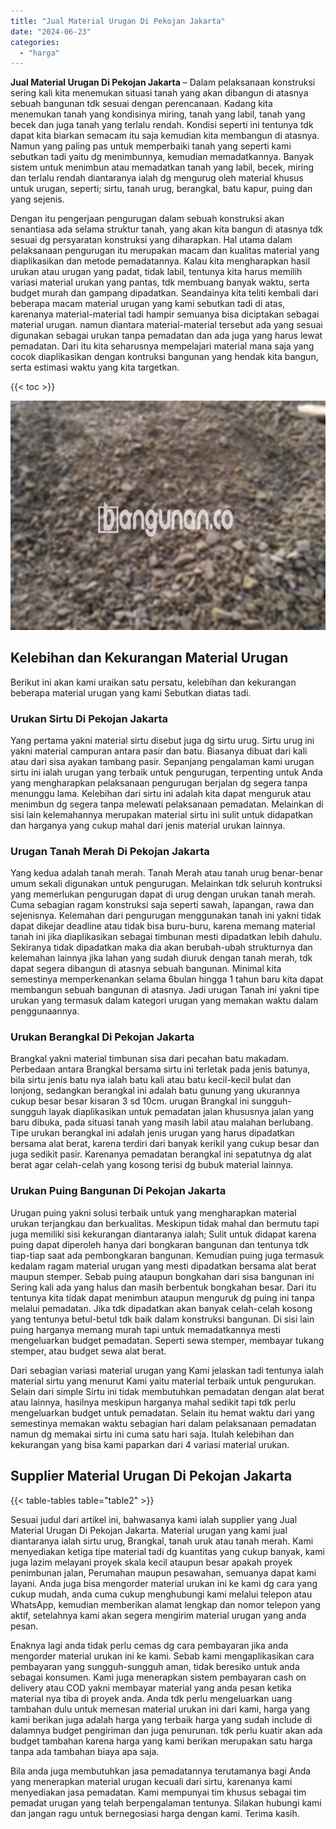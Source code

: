 ```yaml
---
title: "Jual Material Urugan Di Pekojan Jakarta"
date: "2024-06-23"
categories: 
  - "harga"
---
```


**Jual Material Urugan Di Pekojan Jakarta** – Dalam pelaksanaan konstruksi sering kali kita menemukan situasi tanah yang akan dibangun di atasnya sebuah bangunan tdk sesuai dengan perencanaan. Kadang kita menemukan tanah yang kondisinya miring, tanah yang labil, tanah yang becek dan juga tanah yang terlalu rendah. Kondisi seperti ini tentunya tdk dapat kita biarkan semacam itu saja kemudian kita membangun di atasnya. Namun yang paling pas untuk memperbaiki tanah yang seperti kami sebutkan tadi yaitu dg menimbunnya, kemudian memadatkannya. Banyak sistem untuk menimbun atau memadatkan tanah yang labil, becek, miring dan terlalu rendah diantaranya ialah dg mengurug oleh material khusus untuk urugan, seperti; sirtu, tanah urug, berangkal, batu kapur, puing dan yang sejenis.

Dengan itu pengerjaan pengurugan dalam sebuah konstruksi akan senantiasa ada selama struktur tanah, yang akan kita bangun di atasnya tdk sesuai dg persyaratan konstruksi yang diharapkan. Hal utama dalam pelaksanaan pengurugan itu merupakan macam dan kualitas material yang diaplikasikan dan metode pemadatannya. Kalau kita mengharapkan hasil urukan atau urugan yang padat, tidak labil, tentunya kita harus memilih variasi material urukan yang pantas, tdk membuang banyak waktu, serta budget murah dan gampang dipadatkan. Seandainya kita teliti kembali dari beberapa macam material urugan yang kami sebutkan tadi di atas, karenanya material-material tadi hampir semuanya bisa diciptakan sebagai material urugan. namun diantara material-material tersebut ada yang sesuai digunakan sebagai urukan tanpa pemadatan dan ada juga yang harus lewat pemadatan. Dari itu kita seharusnya mempelajari material mana saja yang cocok diaplikasikan dengan kontruksi bangunan yang hendak kita bangun, serta estimasi waktu yang kita targetkan.

{{< toc >}}

![Jual Material Urugan Di Pekojan Jakarta](/images/jual-urugan-24.png)

## Kelebihan dan Kekurangan Material Urugan

Berikut ini akan kami uraikan satu persatu, kelebihan dan kekurangan beberapa material urugan yang kami Sebutkan diatas tadi.

### Urukan Sirtu Di Pekojan Jakarta

Yang pertama yakni material sirtu disebut juga dg sirtu urug. Sirtu urug ini yakni material campuran antara pasir dan batu. Biasanya dibuat dari kali atau dari sisa ayakan tambang pasir. Sepanjang pengalaman kami urugan sirtu ini ialah urugan yang terbaik untuk pengurugan, terpenting untuk Anda yang mengharapkan pelaksanaan pengurugan berjalan dg segera tanpa menunggu lama. Kelebihan dari sirtu ini adalah kita dapat menguruk atau menimbun dg segera tanpa melewati pelaksanaan pemadatan. Melainkan di sisi lain kelemahannya merupakan material sirtu ini sulit untuk didapatkan dan harganya yang cukup mahal dari jenis material urukan lainnya.

### Urugan Tanah Merah Di Pekojan Jakarta

Yang kedua adalah tanah merah. Tanah Merah atau tanah urug benar-benar umum sekali digunakan untuk pengurugan. Melainkan tdk seluruh kontruksi yang memerlukan pengurugan dapat di urug dengan urukan tanah merah. Cuma sebagian ragam konstruksi saja seperti sawah, lapangan, rawa dan sejenisnya. Kelemahan dari pengurugan menggunakan tanah ini yakni tidak dapat dikejar deadline atau tidak bisa buru-buru, karena memang material tanah ini jika diaplikasikan sebagai timbunan mesti dipadatkan lebih dahulu. Sekiranya tidak dipadatkan maka dia akan berubah-ubah strukturnya dan kelemahan lainnya jika lahan yang sudah diuruk dengan tanah merah, tdk dapat segera dibangun di atasnya sebuah bangunan. Minimal kita semestinya memperkenankan selama 6bulan hingga 1 tahun baru kita dapat membangun sebuah bangunan di atasnya. Jadi urugan Tanah ini yakni tipe urukan yang termasuk dalam kategori urugan yang memakan waktu dalam penggunaannya.

### Urukan Berangkal Di Pekojan Jakarta

Brangkal yakni material timbunan sisa dari pecahan batu makadam. Perbedaan antara Brangkal bersama sirtu ini terletak pada jenis batunya, bila sirtu jenis batu nya ialah batu kali atau batu kecil-kecil bulat dan lonjong, sedangkan berangkal ini adalah batu gunung yang ukurannya cukup besar besar kisaran 3 sd 10cm. urugan Brangkal ini sungguh-sungguh layak diaplikasikan untuk pemadatan jalan khususnya jalan yang baru dibuka, pada situasi tanah yang masih labil atau malahan berlubang. Tipe urukan berangkal ini adalah jenis urugan yang harus dipadatkan bersama alat berat, karena terdiri dari banyak kerikil yang cukup besar dan juga sedikit pasir. Karenanya pemadatan berangkal ini sepatutnya dg alat berat agar celah-celah yang kosong terisi dg bubuk material lainnya.

### Urukan Puing Bangunan Di Pekojan Jakarta

Urugan puing yakni solusi terbaik untuk yang mengharapkan material urukan terjangkau dan berkualitas. Meskipun tidak mahal dan bermutu tapi juga memiliki sisi kekurangan diantaranya ialah; Sulit untuk didapat karena puing dapat diperoleh hanya dari bongkaran bangunan dan tentunya tdk tiap-tiap saat ada pembongkaran bangunan. Kemudian puing juga termasuk kedalam ragam material urugan yang mesti dipadatkan bersama alat berat maupun stemper. Sebab puing ataupun bongkahan dari sisa bangunan ini Sering kali ada yang halus dan masih berbentuk bongkahan besar. Dari itu tentunya kita tidak dapat menimbun ataupun menguruk dg puing ini tanpa melalui pemadatan. Jika tdk dipadatkan akan banyak celah-celah kosong yang tentunya betul-betul tdk baik dalam konstruksi bangunan. Di sisi lain puing harganya memang murah tapi untuk memadatkannya mesti mengeluarkan budget pemadatan. Seperti sewa stemper, membayar tukang stemper, atau budget sewa alat berat.

Dari sebagian variasi material urugan yang Kami jelaskan tadi tentunya ialah material sirtu yang menurut Kami yaitu material terbaik untuk pengurukan. Selain dari simple Sirtu ini tidak membutuhkan pemadatan dengan alat berat atau lainnya, hasilnya meskipun harganya mahal sedikit tapi tdk perlu mengeluarkan budget untuk pemadatan. Selain itu hemat waktu dari yang semestinya memakan waktu sebagian hari dalam pelaksanaan pemadatan namun dg memakai sirtu ini cuma satu hari saja. Itulah kelebihan dan kekurangan yang bisa kami paparkan dari 4 variasi material urukan.

## Supplier Material Urugan Di Pekojan Jakarta

{{< table-tables table="table2" >}}

Sesuai judul dari artikel ini, bahwasanya kami ialah supplier yang Jual Material Urugan Di Pekojan Jakarta. Material urugan yang kami jual diantaranya ialah sirtu urug, Brangkal, tanah uruk atau tanah merah. Kami menyediakan ketiga tipe material tadi dg kuantitas yang cukup banyak, kami juga lazim melayani proyek skala kecil ataupun besar apakah proyek penimbunan jalan, Perumahan maupun pesawahan, semuanya dapat kami layani. Anda juga bisa mengorder material urukan ini ke kami dg cara yang cukup mudah, anda cuma cukup menghubungi kami melalui telepon atau WhatsApp, kemudian memberikan alamat lengkap dan nomor telepon yang aktif, setelahnya kami akan segera mengirim material urugan yang anda pesan.

Enaknya lagi anda tidak perlu cemas dg cara pembayaran jika anda mengorder material urukan ini ke kami. Sebab kami mengaplikasikan cara pembayaran yang sungguh-sungguh aman, tidak beresiko untuk anda sebagai konsumen. Kami juga menerapkan sistem pembayaran cash on delivery atau COD yakni membayar material yang anda pesan ketika material nya tiba di proyek anda. Anda tdk perlu mengeluarkan uang tambahan dulu untuk memesan material urukan ini dari kami, harga yang kami berikan juga adalah harga yang terbaik harga yang sudah include di dalamnya budget pengiriman dan juga penurunan. tdk perlu kuatir akan ada budget tambahan karena harga yang kami berikan merupakan satu harga tanpa ada tambahan biaya apa saja.

Bila anda juga membutuhkan jasa pemadatannya terutamanya bagi Anda yang menerapkan material urugan kecuali dari sirtu, karenanya kami menyediakan jasa pemadatan. Kami mempunyai tim khusus sebagai tim pemadat urugan yang telah berpengalaman tentunya. Silakan hubungi kami dan jangan ragu untuk bernegosiasi harga dengan kami. Terima kasih.
